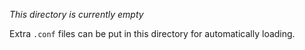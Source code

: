 _This directory is currently empty_

Extra `.conf` files can be put in this directory for automatically loading.
